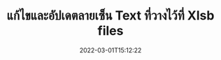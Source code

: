---
############################# Static ############################
layout: "auto-gen-signature"
date: 2022-03-01T15:12:22
draft: false
operation: Update
signaturetype: Text
fileformat: Xlsb
productName: .NET
lang: th
productCode: net
otherformats: pdf doc docx docm dot dotm dotx odt ott rtf xls xlsx xlsm xlsb csv ods ots xltx xltm ppt pptx pps ppsx odp otp potx potm pptm ppsm
breadcrumb: Put Text signature on Xlsb for C#

############################# Head ############################
head_title: "อัปเดตลายเซ็น Text ที่วางไว้ที่ไฟล์ Xlsb ด้วย C#"
head_description: "ใช้โค้ด .NET ที่เข้าใจง่ายและเข้าใจง่ายสำหรับการอัปเดตลายเซ็น Text ในเอกสาร Xlsb ที่ลงนามแล้ว"

############################# Header ############################
title: "แก้ไขและอัปเดตลายเซ็น Text ที่วางไว้ที่ Xlsb files"
description: "API สำหรับ .NET มีฟังก์ชันสำหรับการอัปเดตลายเซ็น Text ที่เอกสาร Xlsb อัปเดตลายเซ็นอิเล็กทรอนิกส์ภายในเอกสาร Xlsb ของคุณด้วยโค้ด C# สองสามบรรทัดอย่างรวดเร็วและง่ายดาย"
bg_image: "https://cms.admin.containerize.com/templates/aspose/App_Themes/V3/images/bg/header1.png"
bg_overlay: false
button:
    enable: true

############################# SubMenu ############################
submenu:
    enable: true

    left:
        img_alt: "GroupDocs.Signature for .NET"
        image: "https://cms.admin.containerize.com/templates/groupdocs/images/product-logos/90x90-noborder/groupdocs-signature-net.png"
        product: "GroupDocs.Signature"
        platform: ".NET"



############################# About ############################
about:
    enable: true
    title: "เรียนรู้เกี่ยวกับ GroupDocs.Signature for .NET คุณลักษณะ API"
    content: |
        [GroupDocs.Signature for .NET](https://products.groupdocs.com/signature/net/) ฟังก์ชัน API มีวิธีการประมวลผลในรูปแบบเอกสารความต้องการมากมายโดยใช้ลายเซ็นอิเล็กทรอนิกส์ รองรับลายเซ็นอิเล็กทรอนิกส์ เช่น ข้อความ รูปภาพ ใบรับรองดิจิทัล บาร์โค้ด คิวอาร์โค้ด แสตมป์ หรือเมตาดาต้า ลูกค้าสามารถเพิ่ม ลบ แก้ไข ตรวจสอบหรือค้นหาลายเซ็นดิจิทัลได้ที่ PDF, เอกสาร MS Word, สมุดงาน MS Excel, งานนำเสนอ MS PowerPoint, ไฟล์ Adobe Photoshop และรูปแบบภาพต่างๆ มีฟีเจอร์และการตั้งค่าที่มีประโยชน์มากมาย
    

############################# Steps ############################
steps:
    enable: true
    title_left: "วิธีเปลี่ยนลายเซ็น Text ในเอกสาร Xlsb ของคุณ"
    content_left: |
        [GroupDocs.Signature for .NET](https://products.groupdocs.com/signature/net/) มีคุณลักษณะที่เป็นประโยชน์ เช่น การอัปเดตลายเซ็น Text ที่วางไว้ในเอกสาร Xlsb ทำให้สามารถเปลี่ยนคุณสมบัติลายเซ็นได้โดยไม่ต้องใช้โค้ดเพิ่มเติม
        
        * ในการเริ่มต้น สร้างวัตถุลายเซ็นที่ส่งผ่านเป็นเส้นทางพารามิเตอร์ตัวสร้างไปยังเอกสารที่ควรได้รับการอัปเดต
        * จากนั้น ให้ยกตัวอย่างอ็อบเจ็กต์ลายเซ็นที่เหมาะสม และตั้งค่าตัวระบุและคุณสมบัติของมันซึ่งจำเป็นต้องเปลี่ยน
        * สุดท้าย เรียกวิธีการอัปเดตของ Signature ผ่านวัตถุลายเซ็นเฉพาะ
        * ดำเนินการอัปเดตผลการแจ้งของคุณ

    title_right: "ความต้องการของระบบ"
    content_right: |
        GroupDocs.Signature for .NET ได้รับการสนับสนุนบนแพลตฟอร์มและระบบปฏิบัติการหลักทั้งหมด ก่อนดำเนินการโค้ดด้านล่าง โปรดตรวจสอบให้แน่ใจว่าคุณได้ติดตั้งข้อกำหนดเบื้องต้นต่อไปนี้ไว้ในระบบของคุณแล้ว

        * ระบบปฏิบัติการ: Microsoft Windows, Linux, MacOS
        * สภาพแวดล้อมการพัฒนา: Microsoft Visual Studio, Xamarin, MonoDevelop
        * Frameworks: .NET Framework, .NET Standard, .NET Core, Mono
        * ดาวน์โหลด GroupDocs.Signature for .NET เวอร์ชันล่าสุดจาก [Nuget](https://www.nuget.org/packages/groupdocs.signature)
         
    code: |
        ```csharp    
                
        // Set up input Xlsb file
        string filePath = "input.xlsb";

        // Instantiate Signature for input file
        using (GroupDocs.Signature.Signature signature = new GroupDocs.Signature.Signature(filePath))
        {
                // Id of signature which is supposed to be updated
                // such Id might be got as a result of search operation
                string id = "ff988ab1-7403-4c8d-8db7-f2a56b9f8530";

                // provide signature features to update
                // set up particular signature id
                TextSignature signatureToUpdate = new TextSignature(id)
                {
                    // specify signature width
                    Width = 130,
                    // specify signature height
                    Height = 20,
                    // set left position
                    Left = 40,
                    // set top position
                    Top = 50,
                    // set up new text
                    Text = "Mr. John Smith"
                };

                // update signature
                bool updateResult = signature.Update(signatureToUpdate);

                // process updation result
                if (updateResult)
                {
                    Console.WriteLine("Signature was updated successfully!");
                }
        }

        ```

############################# Demos ############################
demos:
    enable: true
    title: "กำลังอัปเดตลายเซ็น Text บนหน้าเอกสาร - Live Demo"
    content: |
       แก้ไขลายเซ็นอิเล็กทรอนิกส์ต่างๆ ของเอกสาร Xlsb โดยไปที่เว็บไซต์ [GroupDocs.Signature App](https://products.groupdocs.app/signature/family)          

############################# More Formats ############################
more_formats:
    enable: true
    title: "อัปเดตลายเซ็น Text ต่างๆ ผ่าน C#"
    content: |
        "การแก้ไขลายเซ็นดิจิทัลที่วางอยู่ในรูปแบบเอกสารต่างๆ อัปเดตข้อมูลลายเซ็นโดยไม่มีรหัสพิเศษ"
    format: 
       
       
back_to_top:
    enable: true
---